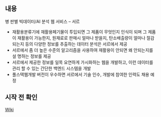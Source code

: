 ## 내용
병 판별 빅데이터/AI 분석 웹 서비스 – 서르
 - 재활용분류기에 재활용페기물이 투입되면 그 제품이 무엇인지 인식이 되며 그 제품이 
재활용이 가능한지, 원재료로 판매시 얼마나 받을지, 탄소배출량이 얼마나 절감되는지 
등의 다양한 정보를 추출하는 데이터 분석은 서르에서 제공
 - 서르에서 좀 더 높은 수준의 알고리즘을 사용하여 재활용이 안되면 왜 안되는지를 설
명하는 정보를 제공
 - 서르에서 제공한 정보를 일목 요연하게 가시화하는 웹을 개발하고, 이런 데이터를 관리
할 수 있는 간단한 백엔드 시스템을 개발
 - 풀스택웹개발 버전이 우수하면 서르에서 기술 인수, 개발에 참여한 인력도 채용 예정

## 시작 전 확인
[Wiki](https://github.com/PET-Recycling/PET-Recycling/wiki)
